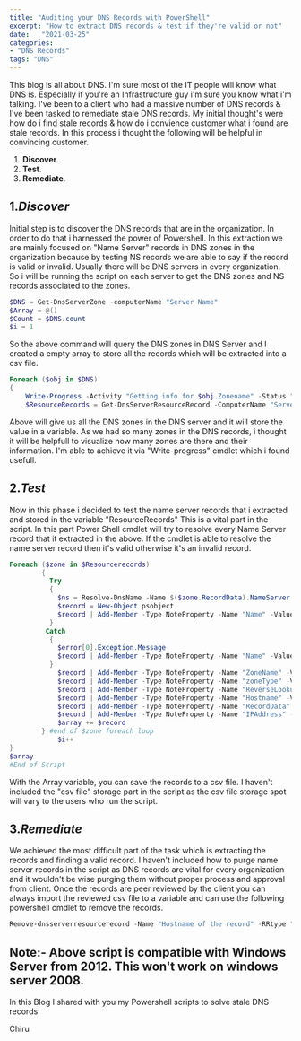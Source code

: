 ```yaml
---
title: "Auditing your DNS Records with PowerShell"
excerpt: "How to extract DNS records & test if they're valid or not"
date:   "2021-03-25"
categories: 
- "DNS Records"
tags: "DNS"
---
```

This blog is all about DNS. I'm sure most of the IT people will know what DNS is. Especially if you're an Infrastructure guy i'm sure you know what i'm talking. 
I've been to a client who had a massive number of DNS records & I've been tasked to remediate stale DNS records. 
My initial thought's were how do i find stale records & how do i convience customer what i found are stale records. In this process i thought the following will be helpful in convincing customer.

1. **Discover**.
2. **Test**.
3. **Remediate**.

## 1.***Discover***
Initial step is to discover the DNS records that are in the organization. In order to do that i harnessed the power of Powershell. In this extraction we are mainly focused on "Name Server" records in DNS zones in the organization because by testing NS records we are able to say if the record is valid or invalid. Usually there will be DNS servers in every organization. So i will be running the script on each server to get the DNS zones and NS records associated to the zones. 

```powershell
$DNS = Get-DnsServerZone -computerName "Server Name"
$Array = @()
$Count = $DNS.count
$i = 1
```
So the above command will query the DNS zones in DNS Server and I created a empty array to store all the records which will be extracted into a csv file. 

```powershell
Foreach ($obj in $DNS)
{
    Write-Progress -Activity "Getting info for $obj.Zonename" -Status "$i of $count" -PercentComplete ($i/$count*100)
    $ResourceRecords = Get-DnsServerResourceRecord -ComputerName "Server Name" -ZoneName $($obj.Zonename) -RRType NS
```
Above will give us all the DNS zones in the DNS server and it will store the value in a variable. As we had so many zones in the DNS records, i thought it will be helpfull to visualize how many zones are there and their information. I'm able to achieve it via "Write-progress" cmdlet which i found usefull. 

## 2.***Test***
Now in this phase i decided to test the name server records that i extracted and stored in the variable "ResourceRecords"
This is a vital part in the script. In this part Power Shell cmdlet will try to resolve every Name Server record that it extracted in the above.
If the cmdlet is able to resolve the name server record then it's valid otherwise it's an invalid record. 

```powershell
Foreach ($zone in $Resourcerecords)
        { 
          Try 
          {
            $ns = Resolve-DnsName -Name $($zone.RecordData).NameServer 
            $record = New-Object psobject
            $record | Add-Member -Type NoteProperty -Name "Name" -Value $ns.Name
          }
         Catch
          {
            $error[0].Exception.Message
            $record | Add-Member -Type NoteProperty -Name "Name" -Value $($error[0].exception.Message)
          }
            $record | Add-Member -Type NoteProperty -Name "ZoneName" -Value $obj.ZoneName
            $record | Add-Member -Type NoteProperty -Name "zoneType" -Value $obj.ZoneType
            $record | Add-Member -Type NoteProperty -Name "ReverseLookupZone" -Value $obj.Isreverselookupzone
            $record | Add-Member -Type NoteProperty -Name "Hostname" -Value $Zone.Hostname
            $record | Add-Member -Type NoteProperty -Name "RecordData" -Value $($zone.recorddata).Nameserver
            $record | Add-Member -Type NoteProperty -Name "IPAddress" -Value $ns.Ipaddress
            $array += $record
        } #end of $zone foreach loop
            $i++
}
$array 
#End of Script
```
With the Array variable, you can save the records to a csv file. I haven't included the "csv file" storage part in the script as the csv file storage spot will vary to the users who run the script. 

## 3.***Remediate***

We achieved the most difficult part of the task which is extracting the records and finding a valid record. I haven't included how to purge name server records in the script as DNS records are vital for every organization and it wouldn't be wise purging them without proper process and approval from client. Once the records are peer reviewed by the client you can always import the reviewed csv file to a variable and can use the following powershell cmdlet to remove the records. 

```powershell
Remove-dnsserverresourcerecord -Name "Hostname of the record" -RRtype "NS" -recorddata "name of name server record" -zonename "zone name" -computername "Server name"
```
## **Note**:- Above script is compatible with Windows Server from 2012. This won't work on windows server 2008. 

In this Blog I shared with you my Powershell scripts to solve stale DNS records 

Chiru